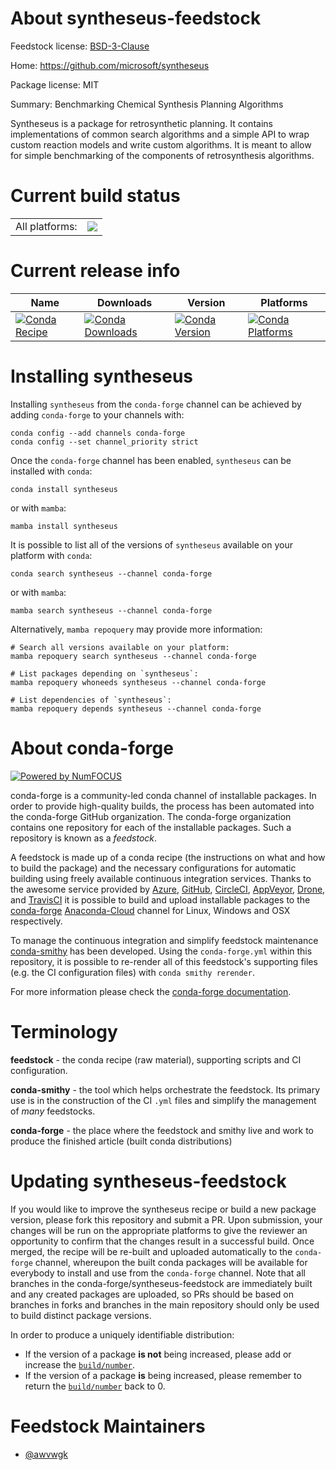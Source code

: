 About syntheseus-feedstock
==========================

Feedstock license: [BSD-3-Clause](https://github.com/conda-forge/syntheseus-feedstock/blob/main/LICENSE.txt)

Home: https://github.com/microsoft/syntheseus

Package license: MIT

Summary: Benchmarking Chemical Synthesis Planning Algorithms

Syntheseus is a package for retrosynthetic planning. It contains implementations
of common search algorithms and a simple API to wrap custom reaction models and
write custom algorithms. It is meant to allow for simple benchmarking of
the components of retrosynthesis algorithms.


Current build status
====================


<table><tr><td>All platforms:</td>
    <td>
      <a href="https://dev.azure.com/conda-forge/feedstock-builds/_build/latest?definitionId=19628&branchName=main">
        <img src="https://dev.azure.com/conda-forge/feedstock-builds/_apis/build/status/syntheseus-feedstock?branchName=main">
      </a>
    </td>
  </tr>
</table>

Current release info
====================

| Name | Downloads | Version | Platforms |
| --- | --- | --- | --- |
| [![Conda Recipe](https://img.shields.io/badge/recipe-syntheseus-green.svg)](https://anaconda.org/conda-forge/syntheseus) | [![Conda Downloads](https://img.shields.io/conda/dn/conda-forge/syntheseus.svg)](https://anaconda.org/conda-forge/syntheseus) | [![Conda Version](https://img.shields.io/conda/vn/conda-forge/syntheseus.svg)](https://anaconda.org/conda-forge/syntheseus) | [![Conda Platforms](https://img.shields.io/conda/pn/conda-forge/syntheseus.svg)](https://anaconda.org/conda-forge/syntheseus) |

Installing syntheseus
=====================

Installing `syntheseus` from the `conda-forge` channel can be achieved by adding `conda-forge` to your channels with:

```
conda config --add channels conda-forge
conda config --set channel_priority strict
```

Once the `conda-forge` channel has been enabled, `syntheseus` can be installed with `conda`:

```
conda install syntheseus
```

or with `mamba`:

```
mamba install syntheseus
```

It is possible to list all of the versions of `syntheseus` available on your platform with `conda`:

```
conda search syntheseus --channel conda-forge
```

or with `mamba`:

```
mamba search syntheseus --channel conda-forge
```

Alternatively, `mamba repoquery` may provide more information:

```
# Search all versions available on your platform:
mamba repoquery search syntheseus --channel conda-forge

# List packages depending on `syntheseus`:
mamba repoquery whoneeds syntheseus --channel conda-forge

# List dependencies of `syntheseus`:
mamba repoquery depends syntheseus --channel conda-forge
```


About conda-forge
=================

[![Powered by
NumFOCUS](https://img.shields.io/badge/powered%20by-NumFOCUS-orange.svg?style=flat&colorA=E1523D&colorB=007D8A)](https://numfocus.org)

conda-forge is a community-led conda channel of installable packages.
In order to provide high-quality builds, the process has been automated into the
conda-forge GitHub organization. The conda-forge organization contains one repository
for each of the installable packages. Such a repository is known as a *feedstock*.

A feedstock is made up of a conda recipe (the instructions on what and how to build
the package) and the necessary configurations for automatic building using freely
available continuous integration services. Thanks to the awesome service provided by
[Azure](https://azure.microsoft.com/en-us/services/devops/), [GitHub](https://github.com/),
[CircleCI](https://circleci.com/), [AppVeyor](https://www.appveyor.com/),
[Drone](https://cloud.drone.io/welcome), and [TravisCI](https://travis-ci.com/)
it is possible to build and upload installable packages to the
[conda-forge](https://anaconda.org/conda-forge) [Anaconda-Cloud](https://anaconda.org/)
channel for Linux, Windows and OSX respectively.

To manage the continuous integration and simplify feedstock maintenance
[conda-smithy](https://github.com/conda-forge/conda-smithy) has been developed.
Using the ``conda-forge.yml`` within this repository, it is possible to re-render all of
this feedstock's supporting files (e.g. the CI configuration files) with ``conda smithy rerender``.

For more information please check the [conda-forge documentation](https://conda-forge.org/docs/).

Terminology
===========

**feedstock** - the conda recipe (raw material), supporting scripts and CI configuration.

**conda-smithy** - the tool which helps orchestrate the feedstock.
                   Its primary use is in the construction of the CI ``.yml`` files
                   and simplify the management of *many* feedstocks.

**conda-forge** - the place where the feedstock and smithy live and work to
                  produce the finished article (built conda distributions)


Updating syntheseus-feedstock
=============================

If you would like to improve the syntheseus recipe or build a new
package version, please fork this repository and submit a PR. Upon submission,
your changes will be run on the appropriate platforms to give the reviewer an
opportunity to confirm that the changes result in a successful build. Once
merged, the recipe will be re-built and uploaded automatically to the
`conda-forge` channel, whereupon the built conda packages will be available for
everybody to install and use from the `conda-forge` channel.
Note that all branches in the conda-forge/syntheseus-feedstock are
immediately built and any created packages are uploaded, so PRs should be based
on branches in forks and branches in the main repository should only be used to
build distinct package versions.

In order to produce a uniquely identifiable distribution:
 * If the version of a package **is not** being increased, please add or increase
   the [``build/number``](https://docs.conda.io/projects/conda-build/en/latest/resources/define-metadata.html#build-number-and-string).
 * If the version of a package **is** being increased, please remember to return
   the [``build/number``](https://docs.conda.io/projects/conda-build/en/latest/resources/define-metadata.html#build-number-and-string)
   back to 0.

Feedstock Maintainers
=====================

* [@awvwgk](https://github.com/awvwgk/)

